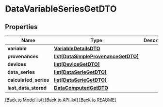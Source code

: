 # DataVariableSeriesGetDTO

## Properties
Name | Type | Description | Notes
------------ | ------------- | ------------- | -------------
**variable** | [**VariableDetailsDTO**](VariableDetailsDTO.md) |  | [optional] 
**provenances** | [**list[DataSimpleProvenanceGetDTO]**](DataSimpleProvenanceGetDTO.md) |  | [optional] 
**devices** | [**list[DeviceGetDTO]**](DeviceGetDTO.md) |  | [optional] 
**data_series** | [**list[DataSerieGetDTO]**](DataSerieGetDTO.md) |  | [optional] 
**calculated_series** | [**list[DataSerieGetDTO]**](DataSerieGetDTO.md) |  | [optional] 
**last_data_stored** | [**DataComputedGetDTO**](DataComputedGetDTO.md) |  | [optional] 

[[Back to Model list]](../README.md#documentation-for-models) [[Back to API list]](../README.md#documentation-for-api-endpoints) [[Back to README]](../README.md)


